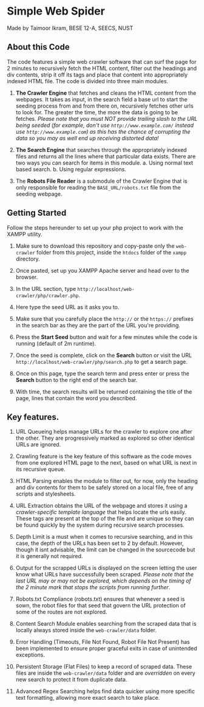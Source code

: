 # Simple Web Spider
Made by Taimoor Ikram, BESE 12-A, SEECS, NUST
## About this Code
The code features a simple web crawler software that can surf the page for 2 minutes to recursively fetch the HTML content, filter out the headings and div contents, strip it off its tags and place that content into appropriately indexed HTML file. The code is divided into three main modules.

1. **The Crawler Engine** that fetches and cleans the HTML content from the webpages. It takes as input, in the search field a base url to start the seeding process from and from there on, recursively fetches other urls to look for. The greater the time, the more the data is going to be fetches. *Please note that you must NOT provide trailing slash to the URL being seeded (for example, don't use ```http://www.example.com/``` instead use ```http://www.example.com```) as this has the chance of corrupting the data so you may as well end up receiving distorted data!*

2. **The Search Engine** that searches through the appropriately indexed files and returns all the lines where that particular data exists. There are two ways you can search for items in this module.
   a. Using normal text based search.
   b. Using regular expressions.

3. The **Robots File Reader** is a submodule of the Crawler Engine that is only responsible for reading the ```BASE_URL/robots.txt``` file from the seeding webpage.

## Getting Started
Follow the steps hereunder to set up your php project to work with the XAMPP utility.

1. Make sure to download this repository and copy-paste only the ```web-crawler``` folder from this project, inside the ```htdocs``` folder of the ```xampp``` directory.

2. Once pasted, set up you XAMPP Apache server and head over to the browser.

3. In the URL section, type ```http://localhost/web-crawler/php/crawler.php```.

4. Here type the seed URL as it asks you to.

5. Make sure that you carefully place the ```http://``` or the ```https://``` prefixes in the search bar as they are the part of the URL you're providing.

6. Press the **Start Seed** button and wait for a few minutes while the code is running (default of 2m runtime).

7. Once the seed is complete, click on the **Search** button or visit the URL ```http://localhost/web-crawler/php/search.php``` to get a search page.

8. Once on this page, type the search term and press enter or press the **Search** button to the right end of the search bar.

9. With time, the search results will be returned containing the title of the page, lines that contain the word you described.

## Key features.
1. URL Queueing helps manage URLs for the crawler to explore one after the other. They are progressively marked as explored so other identical URLs are ignored.

2. Crawling feature is the key feature of this software as the code moves from one explored HTML page to the next, based on what URL is next in its recursive queue.

3. HTML Parsing enables the module to filter out, for now, only the heading and div contents for them to be safely stored on a local file, free of any scripts and stylesheets.

4. URL Extraction obtains the URL of the webpage and stores it using a *crawler-specific template language* that helps locate the urls easily. These tags are present at the top of the file and are unique so they can be found quickly by the system during recursive search processes.

5. Depth Limit is a must when it comes to recursive searching, and in this case, the depth of the URLs has been set to 2 by default. However, though it isnt advisable, the limit can be changed in the sourcecode but it is generally not required.

6. Output for the scrapped URLs is displayed on the screen letting the user know what URLs have successfully been scraped. *Please note that the last URL may or may not be explored, which depends on the timing of the 2 minute mark that stops the scripts from running further*. 

7. Robots.txt Compliance (robots.txt) ensures that whenever a seed is sown, the robot files for that seed that govern the URL protection of some of the routes are not explored.

8. Content Search Module enables searching from the scraped data that is locally always stored inside the ```web-crawler/data``` folder.

9. Error Handling (Timeouts, File Not Found, Robot File Not Present) has been implemented to ensure proper graceful exits in case of unintended exceptions.

10. Persistent Storage (Flat Files) to keep a record of scraped data. These files are inside the ```web-crawler/data``` folder and are *overridden* on every new search to protect it from duplicate data.

11. Advanced Regex Searching helps find data quicker using more specific text formatting, allowing more exact search to take place.
